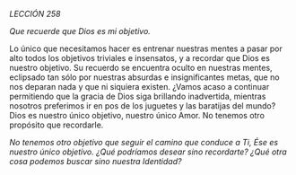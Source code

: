 *LECCIÓN 258*

*Que recuerde que Dios es mi objetivo.*

Lo único que necesitamos hacer es entrenar nuestras mentes a pasar por alto todos los objetivos triviales e insensatos, y a recordar que Dios es nuestro objetivo. Su recuerdo se encuentra oculto en nuestras mentes, eclipsado tan sólo por nuestras absurdas e insignificantes metas, que no nos deparan nada y que ni siquiera existen. ¿Vamos acaso a continuar permitiendo que la gracia de Dios siga brillando inadvertida, mientras nosotros preferimos ir en pos de los juguetes y las baratijas del mundo? Dios es nuestro único objetivo, nuestro único Amor. No tenemos otro propósito que recordarle.

_No tenemos otro objetivo que seguir el camino que conduce a Ti, Ése es nuestro único objetivo. ¿Qué podríamos desear sino recordarte? ¿Qué otra cosa podemos buscar sino nuestra Identidad?_